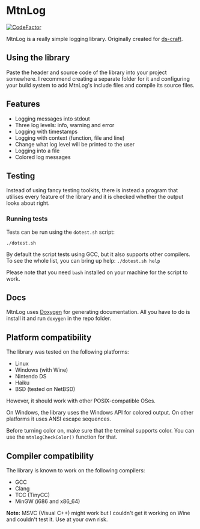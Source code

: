 # MtnLog

[![CodeFactor](https://www.codefactor.io/repository/github/iammoltony/libmtnlog/badge)](https://www.codefactor.io/repository/github/iammoltony/libmtnlog)

MtnLog is a really simple logging library. Originally created for [ds-craft](https://github.com/IAmMoltony/ds-craft).

## Using the library

Paste the header and source code of the library into your project somewhere. I
recommend creating a separate folder for it and configuring your build system to
add MtnLog's include files and compile its source files.

## Features

- Logging messages into stdout
- Three log levels: info, warning and error
- Logging with timestamps
- Logging with context (function, file and line)
- Change what log level will be printed to the user
- Logging into a file
- Colored log messages

## Testing

Instead of using fancy testing toolkits, there is instead a program that
utilises every feature of the library and it is checked whether the output
looks about right.

### Running tests

Tests can be run using the `dotest.sh` script:

`./dotest.sh`

By default the script tests using GCC, but it also supports other compilers. To
see the whole list, you can bring up help: `./dotest.sh help`

Please note that you need `bash` installed on your machine for the script
to work.

## Docs

MtnLog uses [Doxygen](https://doxygen.nl) for generating documentation.
All you have to do is install it and run `doxygen` in the repo folder.

## Platform compatibility

The library was tested on the following platforms:

- Linux
- Windows (with Wine)
- Nintendo DS
- Haiku
- BSD (tested on NetBSD)

However, it should work with other POSIX-compatible OSes.

On Windows, the library uses the Windows API for colored output. On other
platforms it uses ANSI escape sequences.

Before turning color on, make sure that the terminal supports color. You can
use the `mtnlogCheckColor()` function for that.

## Compiler compatibility

The library is known to work on the following compilers:

- GCC
- Clang
- TCC (TinyCC)
- MinGW (i686 and x86_64)

**Note:** MSVC (Visual C++) might work but I couldn't get it working on Wine and
couldn't test it. Use at your own risk.
